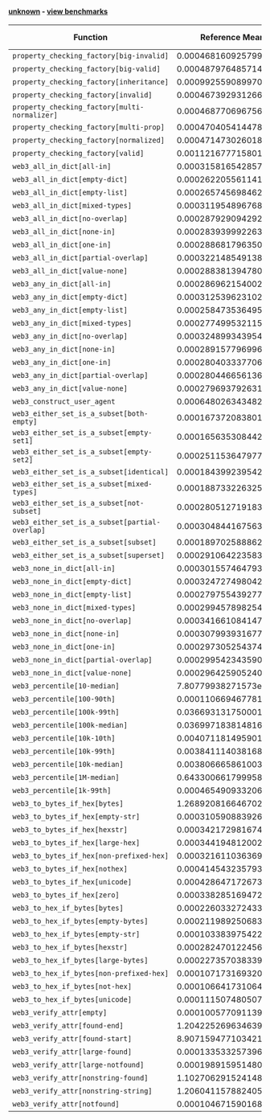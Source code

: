 #### [unknown](https://github.com/BobTheBuidler/faster-web3.py/blob/faster/unknown) - [view benchmarks](https://github.com/BobTheBuidler/faster-web3.py/blob/faster/unknown)

| Function | Reference Mean | Faster Mean | % Change | Speedup (%) | x Faster | Faster |
|----------|---------------|-------------|----------|-------------|----------|--------|
| `property_checking_factory[big-invalid]` | 0.0004681609257991717 | 0.0004678189782838318 | 0.07% | 0.07% | 1.00x | ✅ |
| `property_checking_factory[big-valid]` | 0.00048797648571431257 | 0.0004659451380831129 | 4.51% | 4.73% | 1.05x | ✅ |
| `property_checking_factory[inheritance]` | 0.0009925590899702858 | 0.0009987221393201664 | -0.62% | -0.62% | 0.99x | ❌ |
| `property_checking_factory[invalid]` | 0.0004673929312666211 | 0.0004681195984442996 | -0.16% | -0.16% | 1.00x | ❌ |
| `property_checking_factory[multi-normalizer]` | 0.00046877069675657705 | 0.00047046416649917325 | -0.36% | -0.36% | 1.00x | ❌ |
| `property_checking_factory[multi-prop]` | 0.0004704054144789542 | 0.0004713753925669123 | -0.21% | -0.21% | 1.00x | ❌ |
| `property_checking_factory[normalized]` | 0.0004714730260183828 | 0.0004848745293527294 | -2.84% | -2.76% | 0.97x | ❌ |
| `property_checking_factory[valid]` | 0.0011216777158010497 | 0.0010619874789362046 | 5.32% | 5.62% | 1.06x | ✅ |
| `web3_all_in_dict[all-in]` | 0.0003158165428572722 | 0.00031320408766941923 | 0.83% | 0.83% | 1.01x | ✅ |
| `web3_all_in_dict[empty-dict]` | 0.0002622055611412492 | 0.0002620551317275003 | 0.06% | 0.06% | 1.00x | ✅ |
| `web3_all_in_dict[empty-list]` | 0.00026574569846266657 | 0.0002646679803551744 | 0.41% | 0.41% | 1.00x | ✅ |
| `web3_all_in_dict[mixed-types]` | 0.00031195489676896494 | 0.00031017208615308645 | 0.57% | 0.57% | 1.01x | ✅ |
| `web3_all_in_dict[no-overlap]` | 0.0002879290942923978 | 0.000282197633084562 | 1.99% | 2.03% | 1.02x | ✅ |
| `web3_all_in_dict[none-in]` | 0.00028393999226343703 | 0.00028474482963100357 | -0.28% | -0.28% | 1.00x | ❌ |
| `web3_all_in_dict[one-in]` | 0.0002886817963503339 | 0.0002888564509450901 | -0.06% | -0.06% | 1.00x | ❌ |
| `web3_all_in_dict[partial-overlap]` | 0.0003221485491389545 | 0.0003205235822341848 | 0.50% | 0.51% | 1.01x | ✅ |
| `web3_all_in_dict[value-none]` | 0.00028838139478081214 | 0.0002866455207852514 | 0.60% | 0.61% | 1.01x | ✅ |
| `web3_any_in_dict[all-in]` | 0.00028696215400272386 | 0.0002849772830881344 | 0.69% | 0.70% | 1.01x | ✅ |
| `web3_any_in_dict[empty-dict]` | 0.0003125396231029061 | 0.0003267209064351479 | -4.54% | -4.34% | 0.96x | ❌ |
| `web3_any_in_dict[empty-list]` | 0.00025847353649583767 | 0.0002698165507295173 | -4.39% | -4.20% | 0.96x | ❌ |
| `web3_any_in_dict[mixed-types]` | 0.000277499532115111 | 0.00029345265846867166 | -5.75% | -5.44% | 0.95x | ❌ |
| `web3_any_in_dict[no-overlap]` | 0.00032489934395465856 | 0.0003265644179741075 | -0.51% | -0.51% | 0.99x | ❌ |
| `web3_any_in_dict[none-in]` | 0.0002891577969963968 | 0.00029041353543328446 | -0.43% | -0.43% | 1.00x | ❌ |
| `web3_any_in_dict[one-in]` | 0.0002804033377065364 | 0.00029447486010016034 | -5.02% | -4.78% | 0.95x | ❌ |
| `web3_any_in_dict[partial-overlap]` | 0.00028044665613669587 | 0.0003600535010686011 | -28.39% | -22.11% | 0.78x | ❌ |
| `web3_any_in_dict[value-none]` | 0.0002796937926310505 | 0.0002805192229707932 | -0.30% | -0.29% | 1.00x | ❌ |
| `web3_construct_user_agent` | 0.000648026343482852 | 0.0006482194612391353 | -0.03% | -0.03% | 1.00x | ❌ |
| `web3_either_set_is_a_subset[both-empty]` | 0.0001673720838011912 | 0.000167693406435521 | -0.19% | -0.19% | 1.00x | ❌ |
| `web3_either_set_is_a_subset[empty-set1]` | 0.00016563530844292219 | 0.00016700459973009317 | -0.83% | -0.82% | 0.99x | ❌ |
| `web3_either_set_is_a_subset[empty-set2]` | 0.0002511536479777912 | 0.00025002410043292527 | 0.45% | 0.45% | 1.00x | ✅ |
| `web3_either_set_is_a_subset[identical]` | 0.00018439923954269243 | 0.00018616061508489162 | -0.96% | -0.95% | 0.99x | ❌ |
| `web3_either_set_is_a_subset[mixed-types]` | 0.00018873322632509052 | 0.00019174429667591933 | -1.60% | -1.57% | 0.98x | ❌ |
| `web3_either_set_is_a_subset[not-subset]` | 0.0002805127191837206 | 0.0002807926105474294 | -0.10% | -0.10% | 1.00x | ❌ |
| `web3_either_set_is_a_subset[partial-overlap]` | 0.00030484416756308805 | 0.0003061019103811911 | -0.41% | -0.41% | 1.00x | ❌ |
| `web3_either_set_is_a_subset[subset]` | 0.00018970258886276176 | 0.00019064701279280323 | -0.50% | -0.50% | 1.00x | ❌ |
| `web3_either_set_is_a_subset[superset]` | 0.0002910642235837146 | 0.0002919224853334257 | -0.29% | -0.29% | 1.00x | ❌ |
| `web3_none_in_dict[all-in]` | 0.00030155746479350185 | 0.00030399490583433764 | -0.81% | -0.80% | 0.99x | ❌ |
| `web3_none_in_dict[empty-dict]` | 0.00032472749804250987 | 0.0003208362894917598 | 1.20% | 1.21% | 1.01x | ✅ |
| `web3_none_in_dict[empty-list]` | 0.0002797554392776485 | 0.0002800481987113681 | -0.10% | -0.10% | 1.00x | ❌ |
| `web3_none_in_dict[mixed-types]` | 0.00029945789825400616 | 0.00029539143981871253 | 1.36% | 1.38% | 1.01x | ✅ |
| `web3_none_in_dict[no-overlap]` | 0.0003416610841474493 | 0.0003441355566056393 | -0.72% | -0.72% | 0.99x | ❌ |
| `web3_none_in_dict[none-in]` | 0.00030799393167746516 | 0.0003074468393904556 | 0.18% | 0.18% | 1.00x | ✅ |
| `web3_none_in_dict[one-in]` | 0.000297305254374452 | 0.0002984932039639526 | -0.40% | -0.40% | 1.00x | ❌ |
| `web3_none_in_dict[partial-overlap]` | 0.00029954234359078335 | 0.00029936593377007266 | 0.06% | 0.06% | 1.00x | ✅ |
| `web3_none_in_dict[value-none]` | 0.00029642590524022394 | 0.0002940610009060214 | 0.80% | 0.80% | 1.01x | ✅ |
| `web3_percentile[10-median]` | 7.80779938271573e-05 | 7.554413466660968e-05 | 3.25% | 3.35% | 1.03x | ✅ |
| `web3_percentile[100-90th]` | 0.00011066946778197915 | 0.00010908621757957352 | 1.43% | 1.45% | 1.01x | ✅ |
| `web3_percentile[100k-99th]` | 0.03669313175000103 | 0.03676102485715254 | -0.19% | -0.18% | 1.00x | ❌ |
| `web3_percentile[100k-median]` | 0.03699718381481624 | 0.037004320518521865 | -0.02% | -0.02% | 1.00x | ❌ |
| `web3_percentile[10k-10th]` | 0.0040711814959015335 | 0.004031805008196909 | 0.97% | 0.98% | 1.01x | ✅ |
| `web3_percentile[10k-99th]` | 0.003841114038168737 | 0.003815426007754697 | 0.67% | 0.67% | 1.01x | ✅ |
| `web3_percentile[10k-median]` | 0.0038066658610038397 | 0.0037345628850572487 | 1.89% | 1.93% | 1.02x | ✅ |
| `web3_percentile[1M-median]` | 0.6433006617999582 | 0.6634075130000383 | -3.13% | -3.03% | 0.97x | ❌ |
| `web3_percentile[1k-99th]` | 0.00046549093320694617 | 0.0004633284749150948 | 0.46% | 0.47% | 1.00x | ✅ |
| `web3_to_bytes_if_hex[bytes]` | 1.2689208166467028e-05 | 1.3019468612999579e-05 | -2.60% | -2.54% | 0.97x | ❌ |
| `web3_to_bytes_if_hex[empty-str]` | 0.00031059088392601763 | 4.387345566953839e-05 | 85.87% | 607.92% | 7.08x | ✅ |
| `web3_to_bytes_if_hex[hexstr]` | 0.0003421729816742785 | 5.394915915167033e-05 | 84.23% | 534.25% | 6.34x | ✅ |
| `web3_to_bytes_if_hex[large-hex]` | 0.00034419481200223393 | 5.825836111842994e-05 | 83.07% | 490.81% | 5.91x | ✅ |
| `web3_to_bytes_if_hex[non-prefixed-hex]` | 0.00032161103636947364 | 5.012452256021557e-05 | 84.41% | 541.62% | 6.42x | ✅ |
| `web3_to_bytes_if_hex[nothex]` | 0.00041454323579351814 | 0.00023218095978951245 | 43.99% | 78.54% | 1.79x | ✅ |
| `web3_to_bytes_if_hex[unicode]` | 0.0004286471726732908 | 0.00023946947977355662 | 44.13% | 79.00% | 1.79x | ✅ |
| `web3_to_bytes_if_hex[zero]` | 0.00033828516947204134 | 5.26998409763143e-05 | 84.42% | 541.91% | 6.42x | ✅ |
| `web3_to_hex_if_bytes[bytes]` | 0.0002260332724331051 | 5.8236959369098794e-05 | 74.24% | 288.13% | 3.88x | ✅ |
| `web3_to_hex_if_bytes[empty-bytes]` | 0.0002119892506839872 | 4.665669107922559e-05 | 77.99% | 354.36% | 4.54x | ✅ |
| `web3_to_hex_if_bytes[empty-str]` | 0.00010338397542264132 | 0.00010102823341494942 | 2.28% | 2.33% | 1.02x | ✅ |
| `web3_to_hex_if_bytes[hexstr]` | 0.0002824701224564987 | 4.534494850507168e-05 | 83.95% | 522.94% | 6.23x | ✅ |
| `web3_to_hex_if_bytes[large-bytes]` | 0.00022735703833995125 | 5.9475499257660843e-05 | 73.84% | 282.27% | 3.82x | ✅ |
| `web3_to_hex_if_bytes[non-prefixed-hex]` | 0.00010717316932078236 | 0.0001044786318262966 | 2.51% | 2.58% | 1.03x | ✅ |
| `web3_to_hex_if_bytes[not-hex]` | 0.00010664173106454967 | 0.0001037398175409659 | 2.72% | 2.80% | 1.03x | ✅ |
| `web3_to_hex_if_bytes[unicode]` | 0.00011150748050705552 | 0.00010896230881462709 | 2.28% | 2.34% | 1.02x | ✅ |
| `web3_verify_attr[empty]` | 0.00010057709113996611 | 0.00010181202247533731 | -1.23% | -1.21% | 0.99x | ❌ |
| `web3_verify_attr[found-end]` | 1.2042252696346398e-05 | 1.1119771365725151e-05 | 7.66% | 8.30% | 1.08x | ✅ |
| `web3_verify_attr[found-start]` | 8.907159477103421e-06 | 9.228454095818316e-06 | -3.61% | -3.48% | 0.97x | ❌ |
| `web3_verify_attr[large-found]` | 0.00013353325739672727 | 0.00012614277949036498 | 5.53% | 5.86% | 1.06x | ✅ |
| `web3_verify_attr[large-notfound]` | 0.00019891595148012736 | 0.00019876869168211934 | 0.07% | 0.07% | 1.00x | ✅ |
| `web3_verify_attr[nonstring-found]` | 1.1027062915241488e-05 | 1.1362271763465375e-05 | -3.04% | -2.95% | 0.97x | ❌ |
| `web3_verify_attr[nonstring-string]` | 1.2060411578824053e-05 | 1.2480419474133503e-05 | -3.48% | -3.37% | 0.97x | ❌ |
| `web3_verify_attr[notfound]` | 0.00010467159016804005 | 0.00010606836297541761 | -1.33% | -1.32% | 0.99x | ❌ |
